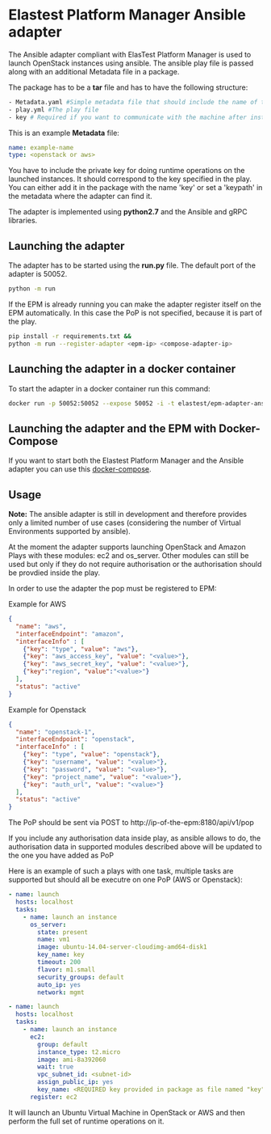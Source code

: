 # Elastest Platform Manager Ansible adapter

The Ansible adapter compliant with ElasTest Platform Manager is used to launch OpenStack instances using ansible.
The ansible play file is passed along with an additional Metadata file in a package. 

The package has to be a **tar** file and has to have the following structure:
```bash
- Metadata.yaml #Simple metadata file that should include the name of the package
- play.yml #The play file
- key # Required if you want to communicate with the machine after instantiation is done
```

This is an example **Metadata** file:
```yaml
name: example-name
type: <openstack or aws>
```

You have to include the private key for doing runtime operations on the launched instances. It should correspond to the 
key specified in the play. You can either add it in the package with the name 'key' or set a 'keypath' in the metadata
where the adapter can find it.

The adapter is implemented using **python2.7** and the Ansible and gRPC libraries.

## Launching the adapter

The adapter has to be started using the **run.py** file. The default port of the adapter is 50052.

```bash
python -m run
```

If the EPM is already running you can make the adapter register itself on the EPM automatically. In this case the PoP
is not specified, because it is part of the play.

```bash
pip install -r requirements.txt &&
python -m run --register-adapter <epm-ip> <compose-adapter-ip>
```

## Launching the adapter in a docker container

To start the adapter in a docker container run this command:
```bash
docker run -p 50052:50052 --expose 50052 -i -t elastest/epm-adapter-ansible
```

## Launching the adapter and the EPM with Docker-Compose

If you want to start both the Elastest Platform Manager and the Ansible adapter you can use this [docker-compose](https://github.com/elastest/elastest-platform-manager/blob/master/docker-compose-epm.yml).

## Usage

**Note:** The ansible adapter is still in development and therefore provides only a limited number of use cases
 (considering the number of Virtual Environments supported by ansible). 


At the moment the adapter supports launching OpenStack and Amazon Plays with these modules: ec2 and os_server. Other modules can still be used but only if they do not require authorisation or the authorisation should be provdied inside the play. 

In order to use the adapter the pop must be registered to EPM:

Example for AWS

```json
{
  "name": "aws", 
  "interfaceEndpoint": "amazon", 
  "interfaceInfo" : [
    {"key": "type", "value": "aws"},  
    {"key": "aws_access_key", "value": "<value>"}, 
    {"key": "aws_secret_key", "value": "<value>"},
    {"key":"region", "value":"<value>"}
  ], 
  "status": "active"
}
```
Example for Openstack

```json
{
  "name": "openstack-1", 
  "interfaceEndpoint": "openstack", 
  "interfaceInfo" : [
    {"key": "type", "value": "openstack"},  
    {"key": "username", "value": "<value>"}, 
    {"key": "password", "value": "<value>"}, 
    {"key": "project_name", "value": "<value>"}, 
    {"key": "auth_url", "value": "<value>"}
  ], 
  "status": "active"
}
```
The PoP should be sent via POST to http://ip-of-the-epm:8180/api/v1/pop

If you include any authorisation data inside play, as ansible allows to do, the authorisation data in supported modules described above will be updated to the one you have added as PoP

Here is an example of such a plays with one task, multiple tasks are supported but should all be executre on one PoP (AWS or Openstack):


```yaml
- name: launch
  hosts: localhost
  tasks:
    - name: launch an instance
      os_server:
        state: present
        name: vm1
        image: ubuntu-14.04-server-cloudimg-amd64-disk1
        key_name: key
        timeout: 200
        flavor: m1.small
        security_groups: default
        auto_ip: yes
        network: mgmt
```
```yaml
- name: launch
  hosts: localhost
  tasks:
    - name: launch an instance
      ec2:
        group: default
        instance_type: t2.micro
        image: ami-8a392060
        wait: true
        vpc_subnet_id: <subnet-id>
        assign_public_ip: yes
        key_name: <REQUIRED key provided in package as file named "key", should be generated in aws>
      register: ec2
```

It will launch an Ubuntu Virtual Machine in OpenStack or AWS and then perform the full set of runtime operations on it.
